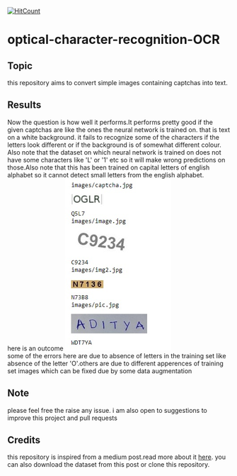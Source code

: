 [![HitCount](http://hits.dwyl.io/adibyte95/optical-character-recognition-OCR.svg)](http://hits.dwyl.io/adibyte95/optical-character-recognition-OCR)
# optical-character-recognition-OCR
<h2>Topic</h2>
this repository aims to convert simple images containing captchas into text.

<h2>Results</h2>
Now the question is how well it performs.It performs pretty good if the given captchas are like the ones the neural network is trained on. that is text on a white background. it fails to recognize some of the characters if the letters look different or if the background is of somewhat different colour. Also note that the dataset on which neural network is trained on does not have some characters like 'L' or '1' etc so it will make wrong predictions on those.Also note that this has been trained on capital letters of english alphabet so it cannot detect small letters from the english alphabet.<br/>
here is an outcome 
<img src="https://github.com/adibyte95/optical-character-recognition-OCR/blob/master/media/output.jpg" /><br/>
some of the errors here are due to absence of letters in the training set like absence of the letter 'O'.others are due to different apperences of training set images which can be fixed due by some data augmentation 

<h2>Note</h2>
please feel free the raise any issue. i am also open to suggestions to improve this project and pull requests


<h2>Credits</h2>
this repository is inspired from a medium post.read more about it <a href ="https://medium.com/@ageitgey/how-to-break-a-captcha-system-in-15-minutes-with-machine-learning-dbebb035a710" target="_blank">here</a>. you can also download the dataset from this post or clone this repository.
